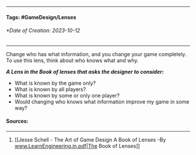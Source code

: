 __________________________________________________________________________
#### **Tags:** #GameDesign/Lenses  
###### *Date of Creation: 2023-10-12
__________________________________________________________________________

Change who has what information, and you change your game completely. To use this lens, think about who knows what and why.

***A Lens in the Book of lenses that asks the designer to consider:***
- What is known by the game only?
- What is known by all players?
- What is known by some or only one player?
- Would changing who knows what information improve my game in some way?
#### Sources:
__________________________________________________________________________
1. [[Jesse Schell - The Art of Game Design A Book of Lenses -By www.LearnEngineering.in.pdf|The Book of Lenses]]